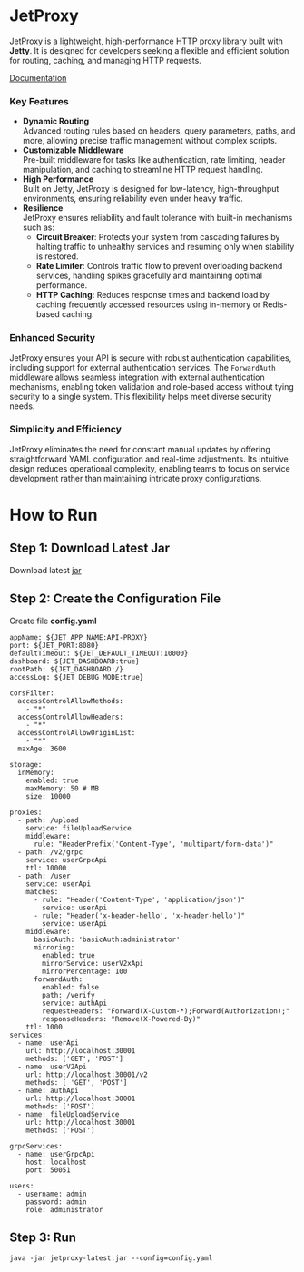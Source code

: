 
# JetProxy

JetProxy is a lightweight, high-performance HTTP proxy library built with **Jetty**. It is designed for developers seeking a flexible and efficient solution for routing, caching, and managing HTTP requests.

[Documentation](https://jetproxy.andywiranata.me/docs/intro)

### Key Features
- **Dynamic Routing**  
  Advanced routing rules based on headers, query parameters, paths, and more, allowing precise traffic management without complex scripts.
- **Customizable Middleware**  
  Pre-built middleware for tasks like authentication, rate limiting, header manipulation, and caching to streamline HTTP request handling.
- **High Performance**  
  Built on Jetty, JetProxy is designed for low-latency, high-throughput environments, ensuring reliability even under heavy traffic.
- **Resilience**  
  JetProxy ensures reliability and fault tolerance with built-in mechanisms such as:
  - **Circuit Breaker**: Protects your system from cascading failures by halting traffic to unhealthy services and resuming only when stability is restored.
  - **Rate Limiter**: Controls traffic flow to prevent overloading backend services, handling spikes gracefully and maintaining optimal performance.
  - **HTTP Caching**: Reduces response times and backend load by caching frequently accessed resources using in-memory or Redis-based caching.

### Enhanced Security
JetProxy ensures your API is secure with robust authentication capabilities, including support for external authentication services. The `ForwardAuth` middleware allows seamless integration with external authentication mechanisms, enabling token validation and role-based access without tying security to a single system. This flexibility helps meet diverse security needs.

### Simplicity and Efficiency
JetProxy eliminates the need for constant manual updates by offering straightforward YAML configuration and real-time adjustments. Its intuitive design reduces operational complexity, enabling teams to focus on service development rather than maintaining intricate proxy configurations.

# How to Run
## Step 1: Download Latest Jar
Download latest [jar](https://github.com/andywiranata/jetproxy/releases) 
## Step 2: Create the Configuration File
Create file **config.yaml**
```
appName: ${JET_APP_NAME:API-PROXY}
port: ${JET_PORT:8080}
defaultTimeout: ${JET_DEFAULT_TIMEOUT:10000}
dashboard: ${JET_DASHBOARD:true}
rootPath: ${JET_DASHBOARD:/}
accessLog: ${JET_DEBUG_MODE:true}

corsFilter:
  accessControlAllowMethods:
    - "*"
  accessControlAllowHeaders:
    - "*"
  accessControlAllowOriginList:
    - "*"
  maxAge: 3600

storage:
  inMemory:
    enabled: true
    maxMemory: 50 # MB
    size: 10000

proxies:
  - path: /upload
    service: fileUploadService
    middleware:
      rule: "HeaderPrefix('Content-Type', 'multipart/form-data')"
  - path: /v2/grpc
    service: userGrpcApi
    ttl: 10000
  - path: /user
    service: userApi
    matches:
      - rule: "Header('Content-Type', 'application/json')"
        service: userApi
      - rule: "Header('x-header-hello', 'x-header-hello')"
        service: userApi
    middleware:
      basicAuth: 'basicAuth:administrator'
      mirroring:
        enabled: true
        mirrorService: userV2xApi
        mirrorPercentage: 100
      forwardAuth:
        enabled: false
        path: /verify
        service: authApi
        requestHeaders: "Forward(X-Custom-*);Forward(Authorization);"
        responseHeaders: "Remove(X-Powered-By)"
    ttl: 1000
services:
  - name: userApi
    url: http://localhost:30001
    methods: ['GET', 'POST']
  - name: userV2Api
    url: http://localhost:30001/v2
    methods: [ 'GET', 'POST']
  - name: authApi
    url: http://localhost:30001
    methods: ['POST']
  - name: fileUploadService
    url: http://localhost:30001
    methods: ['POST']

grpcServices:
  - name: userGrpcApi
    host: localhost
    port: 50051

users:
  - username: admin
    password: admin
    role: administrator

```
## Step 3: Run
```
java -jar jetproxy-latest.jar --config=config.yaml
```
